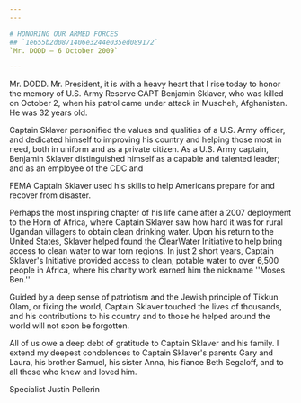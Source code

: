 ```yaml
---
---

# HONORING OUR ARMED FORCES
## `1e655b2d0871406e3244e035ed089172`
`Mr. DODD — 6 October 2009`

---
```



Mr. DODD. Mr. President, it is with a heavy heart that I rise today 
to honor the memory of U.S. Army Reserve CAPT Benjamin Sklaver, who was 
killed on October 2, when his patrol came under attack in Muscheh, 
Afghanistan. He was 32 years old.

Captain Sklaver personified the values and qualities of a U.S. Army 
officer, and dedicated himself to improving his country and helping 
those most in need, both in uniform and as a private citizen. As a U.S. 
Army captain, Benjamin Sklaver distinguished himself as a capable and 
talented leader; and as an employee of the CDC and


FEMA Captain Sklaver used his skills to help Americans prepare for and 
recover from disaster.

Perhaps the most inspiring chapter of his life came after a 2007 
deployment to the Horn of Africa, where Captain Sklaver saw how hard it 
was for rural Ugandan villagers to obtain clean drinking water. Upon 
his return to the United States, Sklaver helped found the ClearWater 
Initiative to help bring access to clean water to war torn regions. In 
just 2 short years, Captain Sklaver's Initiative provided access to 
clean, potable water to over 6,500 people in Africa, where his charity 
work earned him the nickname ''Moses Ben.''

Guided by a deep sense of patriotism and the Jewish principle of 
Tikkun Olam, or fixing the world, Captain Sklaver touched the lives of 
thousands, and his contributions to his country and to those he helped 
around the world will not soon be forgotten.

All of us owe a deep debt of gratitude to Captain Sklaver and his 
family. I extend my deepest condolences to Captain Sklaver's parents 
Gary and Laura, his brother Samuel, his sister Anna, his fiance Beth 
Segaloff, and to all those who knew and loved him.













 Specialist Justin Pellerin
